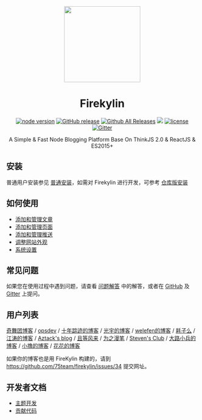 <div align="center">
  <a href="https://github.com/75team/Firekylin">
    <img width="200" heigth="200" src="https://s4.ssl.qhres.com/static/d48c248d76e955ea.svg">
  </a>  

# Firekylin

[![node version](https://img.shields.io/badge/node-%3E%3D4.0-red.svg?style=flat-square)]()
[![GitHub release](https://img.shields.io/github/release/75team/firekylin.svg?style=flat-square)](https://github.com/75team/firekylin/releases)
[![Github All Releases](https://img.shields.io/github/downloads/75team/firekylin/total.svg?style=flat-square)](https://github.com/75team/firekylin/releases)
[![](https://img.shields.io/github/issues-closed-raw/75team/firekylin.svg?style=flat-square)](https://github.com/75team/firekylin/issues?q=is%3Aissue+is%3Aclosed)
[![license](https://img.shields.io/github/license/75team/firekylin.svg?colorB=f48041&style=flat-square)](https://github.com/75team/firekylin/blob/master/LICENSE)
[![Gitter](https://img.shields.io/gitter/room/firekylin/Lobby.svg?style=flat-square&colorB=96c312)](https://gitter.im/fire_kylin/Lobby?utm_source=badge&utm_medium=badge&utm_campaign=pr-badge&utm_content=badge)


A Simple & Fast Node Blogging Platform Base On ThinkJS 2.0 & ReactJS & ES2015+

</div>


## 安装

普通用户安装参见 [普通安装](https://github.com/75team/firekylin/wiki/安装)，如需对 Firekylin 进行开发，可参考 [仓库版安装](https://github.com/75team/firekylin/wiki/仓库版安装)

## 如何使用

- [添加和管理文章](https://github.com/75team/firekylin/wiki/%E6%96%87%E7%AB%A0)
- [添加和管理页面](https://github.com/75team/firekylin/wiki/%E9%A1%B5%E9%9D%A2)
- [添加和管理推送](https://github.com/75team/firekylin/wiki/%E6%8E%A8%E9%80%81)
- [调整网站外观](https://github.com/75team/firekylin/wiki/%E4%B8%BB%E9%A2%98%E5%A4%96%E8%A7%82)
- [系统设置](https://github.com/75team/firekylin/wiki/%E7%B3%BB%E7%BB%9F%E8%AE%BE%E7%BD%AE)

## 常见问题

如果您在使用过程中遇到问题，请查看 [问题解答](https://github.com/75team/firekylin/wiki/问题解答) 中的解答，或者在 [GitHub](https://github.com/75team/firekylin/wiki/issues) 及 [Gitter](https://gitter.im/fire_kylin/Lobby?utm_source=badge&utm_medium=badge&utm_campaign=pr-badge&utm_content=badge) 上提问。

## 用户列表

[奇舞团博客](http://www.75team.com/) / 
[opsdev](http://www.opsdev.cn) / 
[十年踪迹的博客](http://h5jun.com/) / 
[光宇的博客](http://gyblog.cn/) / 
[welefen的博客](http://welefen.com/) / 
[耗子么](https://haozi.me/) /
[江涛的博客](https://imjiangtao.com) / 
[Aztack's blog](http://aztack.wang/) / 
[且等风来](https://blog.cosli.top/) / 
[为之漫笔](http://lisongfeng.cn) / 
[Steven's Club](https://g.32ph.com/) / 
[大路小兵的博客](https://cooxa.com/) / 
[小撸的博客](http://www.60sky.com/) / 
[花花的博客](https://imwineki.cn/)

如果你的博客也是用 FireKylin 构建的，请到 https://github.com/75team/firekylin/issues/34 提交网址。

## 开发者文档


- [主题开发](https://github.com/75team/firekylin/wiki/%E4%B8%BB%E9%A2%98%E5%BC%80%E5%8F%91)
- [贡献代码](https://github.com/75team/firekylin/wiki/%E8%B4%A1%E7%8C%AE%E4%BB%A3%E7%A0%81)